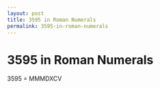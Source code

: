 ```yaml
---
layout: post
title: 3595 in Roman Numerals
permalink: 3595-in-roman-numerals
---
```


# 3595 in Roman Numerals

3595 = MMMDXCV
